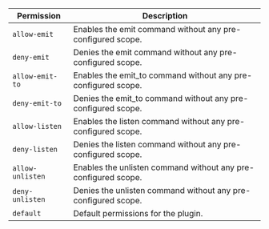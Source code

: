 | Permission | Description |
|------|-----|
|`allow-emit`|Enables the emit command without any pre-configured scope.|
|`deny-emit`|Denies the emit command without any pre-configured scope.|
|`allow-emit-to`|Enables the emit_to command without any pre-configured scope.|
|`deny-emit-to`|Denies the emit_to command without any pre-configured scope.|
|`allow-listen`|Enables the listen command without any pre-configured scope.|
|`deny-listen`|Denies the listen command without any pre-configured scope.|
|`allow-unlisten`|Enables the unlisten command without any pre-configured scope.|
|`deny-unlisten`|Denies the unlisten command without any pre-configured scope.|
|`default`|Default permissions for the plugin.|
